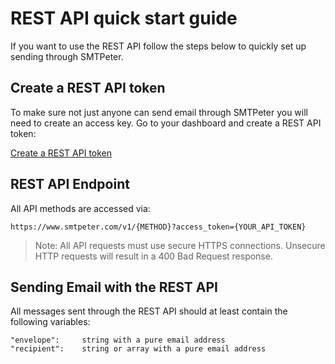 # REST API quick start guide

If you want to use the REST API follow the steps below to quickly set up 
sending through SMTPeter. 

## Create a REST API token

To make sure not just anyone can send email through SMTPeter you will need to 
create an access key. Go to your dashboard and create a REST API token:

[Create a REST API token](https://www.smtpeter.com/app/#/admin/api-access "Create a REST api token")

## REST API Endpoint

All API methods are accessed via:

```
https://www.smtpeter.com/v1/{METHOD}?access_token={YOUR_API_TOKEN}
```

 > Note: All API requests must use secure HTTPS connections. Unsecure HTTP requests will result in a 400 Bad Request response.

 ## Sending Email with the REST API

All messages sent through the REST API should at least contain the following variables:

```
"envelope":     string with a pure email address
"recipient":    string or array with a pure email address
```

